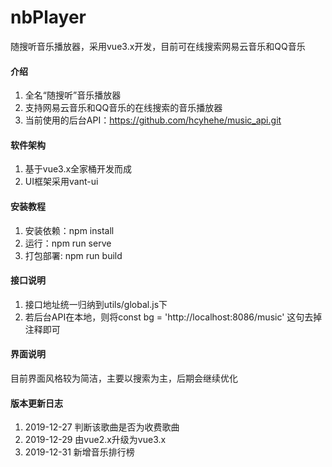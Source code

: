 # nbPlayer
随搜听音乐播放器，采用vue3.x开发，目前可在线搜索网易云音乐和QQ音乐

#### 介绍
1. 全名“随搜听”音乐播放器
2. 支持网易云音乐和QQ音乐的在线搜索的音乐播放器
3. 当前使用的后台API：https://github.com/hcyhehe/music_api.git


#### 软件架构
1. 基于vue3.x全家桶开发而成
2. UI框架采用vant-ui


#### 安装教程
1. 安装依赖：npm install 
2. 运行：npm run serve
3. 打包部署: npm run build


#### 接口说明
1. 接口地址统一归纳到utils/global.js下
2. 若后台API在本地，则将const bg = 'http://localhost:8086/music' 这句去掉注释即可


#### 界面说明
目前界面风格较为简洁，主要以搜索为主，后期会继续优化


#### 版本更新日志
1.  2019-12-27  判断该歌曲是否为收费歌曲
2.  2019-12-29  由vue2.x升级为vue3.x
3.  2019-12-31  新增音乐排行榜
